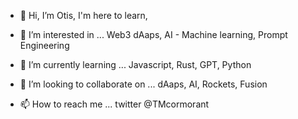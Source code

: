 - 👋 Hi, I’m Otis, I'm here to learn,
- 👀 I’m interested in ... Web3 dAaps, AI - Machine learning, Prompt Engineering

- 🌱 I’m currently learning ... Javascript, Rust, GPT, Python  

- 💞️ I’m looking to collaborate on ...   dAaps, AI, Rockets, Fusion 

- 📫 How to reach me ... twitter @TMcormorant

